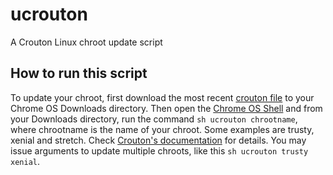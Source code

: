 # ucrouton
A Crouton Linux chroot update script

## How to run this script
To update your chroot, first download the most recent [crouton file](https://goo.gl/fd3zc "crouton file") to your Chrome OS Downloads directory. Then open the [Chrome OS Shell](https://software.intel.com/en-us/blogs/2014/08/18/two-simple-ways-to-get-to-the-chrome-os-shell) and from your Downloads directory, run the command ``` sh ucrouton chrootname ```,
where chrootname is the name of your chroot. Some examples are trusty, xenial and stretch. Check [Crouton's documentation](https://github.com/dnschneid/crouton) for details.
You may issue arguments to update multiple chroots, like this ``` sh ucrouton trusty xenial ```.
